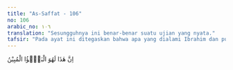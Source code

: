 ```yaml
---
title: "As-Saffat - 106"
no: 106
arabic_no: ١٠٦
translation: "Sesungguhnya ini benar-benar suatu ujian yang nyata."
tafsir: "Pada ayat ini ditegaskan bahwa apa yang dialami Ibrahim dan putranya itu merupakan batu ujian yang amat berat. Memang hak Allah untuk menguji hamba yang dikehendaki-Nya dengan bentuk ujian yang dipilih-Nya berupa beban dan kewajiban yang berat. Bila ujian itu telah ditetapkan, tidak seorang pun yang dapat menolak dan menghindarinya. Di balik cobaan-cobaan yang berat itu, tentu terdapat hikmah dan rahasia yang tidak terjangkau oleh pikiran manusia.\n\nIsmail yang semula dijadikan kurban untuk menguji ketaatan Ibrahim, diganti Allah dengan seekor domba besar yang putih bersih dan tidak ada cacatnya. Peristiwa penyembelihan kambing oleh Nabi Ibrahim ini yang menjadi dasar ibadah kurban untuk mendekatkan diri kepada Allah, dilanjutkan oleh syariat Nabi Muhammad. Ibadah kurban ini dilaksanakan pada hari raya haji/raya kurban atau pada hari-hari tasyriq, yakni tiga hari berturut-turut sesudah hari raya kurban, tanggal 11, 12, 13 Zulhijah.\n\nHewan kurban terdiri dari binatang-binatang ternak seperti unta, sapi, kerbau, dan kambing. Diisyaratkan binatang kurban itu tidak cacat badannya, tidak sakit, dan cukup umur. Menyembelih binatang untuk kurban ini hukumnya sunnah muakkadah(sunah yang ditekankan).\n\nFirman Allah:\n\nMaka laksanakanlah salat karena Tuhanmu, dan berkurbanlah (sebagai ibadah dan mendekatkan diri kepada Allah). (al-Kautsar/108: 2)\n\nDengan disyariatkannya ibadah kurban dalam agama Islam, maka peristiwa Ibrahim menyembelih anaknya akan tetap dikenang selama-lamanya dan diikuti oleh umatnya. Ibadah kurban juga menyemarakkan agama Islam karena daging-daging kurban itu dibagi-bagikan kepada masyarakat terutama kepada fakir miskin."
---
```

اِنَّ هٰذَا لَهُوَ الْبَلٰۤؤُا الْمُبِيْنُ
